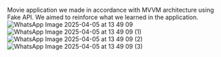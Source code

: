 Movie application we made in accordance with MVVM architecture using Fake API. We aimed to reinforce what we learned in the application.
![WhatsApp Image 2025-04-05 at 13 49 09](https://github.com/user-attachments/assets/ae1bb714-74b7-487b-a79d-547672439d5f)
![WhatsApp Image 2025-04-05 at 13 49 09 (1)](https://github.com/user-attachments/assets/65148d7b-0600-4447-a243-cf21587bc06d)
![WhatsApp Image 2025-04-05 at 13 49 09 (2)](https://github.com/user-attachments/assets/0b11166a-6756-4015-8be4-f39a92f74218)
![WhatsApp Image 2025-04-05 at 13 49 09 (3)](https://github.com/user-attachments/assets/40a9217b-a56c-4015-9e1d-5af36c98f6f1)
